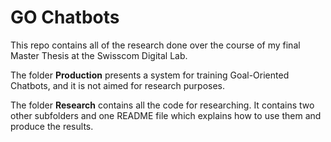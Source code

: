 # GO Chatbots

This repo contains all of the research done over the course of my final Master Thesis at the Swisscom Digital Lab.

The folder **Production** presents a system for training Goal-Oriented Chatbots, and it is not aimed for research purposes.

The folder **Research** contains all the code for researching. It contains two other subfolders and one README file which explains how to use them and produce the results.


